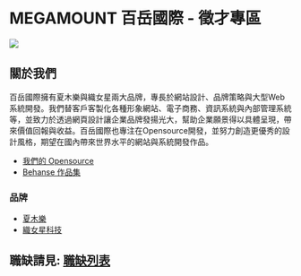 # MEGAMOUNT 百岳國際 - 徵才專區

![](https://avatars2.githubusercontent.com/u/17608213?s=150)

## 關於我們

百岳國際擁有夏⽊樂與織⼥星兩大品牌，專長於網站設計、品牌策略與大型Web系統開發。我們替客戶客製化各種形象網站、電子商務、資訊系統與內部管理系統等，並致力於透過網頁設計讓企業品牌發揚光大，幫助企業願景得以具體呈現，帶來價值回報與收益。百岳國際也專注在Opensource開發，並努力創造更優秀的設計風格，期望在國內帶來世界水平的網站與系統開發作品。

- [我們的 Opensource](https://lyrasoft.net/tw/opensource.html)
- [Behanse 作品集](https://www.behance.net/simular)

### 品牌

- [夏木樂](https://simular.co/)
- [織女星科技](https://lyrasoft.net/)

## 職缺請見: [職缺列表](https://github.com/lyrasoft/jobs/issues)
